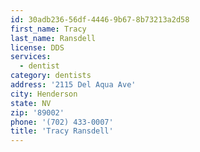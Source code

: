 ```yaml
---
id: 30adb236-56df-4446-9b67-8b73213a2d58
first_name: Tracy
last_name: Ransdell
license: DDS
services:
  - dentist
category: dentists
address: '2115 Del Aqua Ave'
city: Henderson
state: NV
zip: '89002'
phone: '(702) 433-0007'
title: 'Tracy Ransdell'
---
```

